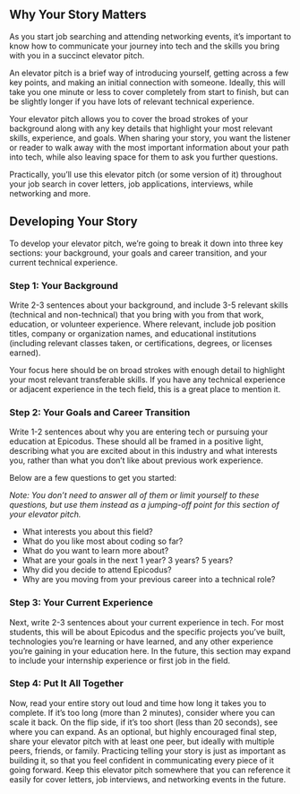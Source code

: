 ## Why Your Story Matters

As you start job searching and attending networking events, it’s important to know how to communicate your journey into tech and the skills you bring with you in a succinct elevator pitch.

An elevator pitch is a brief way of introducing yourself, getting across a few key points, and making an initial connection with someone. Ideally, this will take you one minute or less to cover completely from start to finish, but can be slightly longer if you have lots of relevant technical experience. 

Your elevator pitch allows you to cover the broad strokes of your background along with any key details that highlight your most relevant skills, experience, and goals. When sharing your story, you want the listener or reader to walk away with the most important information about your path into tech, while also leaving space for them to ask you further questions. 

Practically, you’ll use this elevator pitch (or some version of it) throughout your job search in cover letters, job applications, interviews, while networking and more. 

## Developing Your Story 

To develop your elevator pitch, we’re going to break it down into three key sections: your background, your goals and career transition, and your current technical experience. 

### Step 1: Your Background 

Write 2-3 sentences about your background, and include 3-5 relevant skills (technical and non-technical) that you bring with you from that work, education, or volunteer experience. Where relevant, include job position titles, company or organization names, and educational institutions (including relevant classes taken, or certifications, degrees, or licenses earned). 

Your focus here should be on broad strokes with enough detail to highlight your most relevant transferable skills. If you have any technical experience or adjacent experience in the tech field, this is a great place to mention it. 

### Step 2: Your Goals and Career Transition

Write 1-2 sentences about why you are entering tech or pursuing your education at Epicodus. These should all be framed in a positive light, describing what you are excited about in this industry and what interests you, rather than what you don’t like about previous work experience. 

Below are a few questions to get you started: 

*Note: You don’t need to answer all of them or limit yourself to these questions, but use them instead as a jumping-off point for this section of your elevator pitch.*  

* What interests you about this field? 
* What do you like most about coding so far? 
* What do you want to learn more about?
* What are your goals in the next 1 year? 3 years? 5 years? 
* Why did you decide to attend Epicodus? 
* Why are you moving from your previous career into a technical role? 

### Step 3: Your Current Experience 

Next, write 2-3 sentences about your current experience in tech. For most students, this will be about Epicodus and the specific projects you’ve built, technologies you’re learning or have learned, and any other experience you’re gaining in your education here. 
In the future, this section may expand to include your internship experience or first job in the field. 

### Step 4: Put It All Together 

Now, read your entire story out loud and time how long it takes you to complete. If it’s too long (more than 2 minutes), consider where you can scale it back. On the flip side, if it’s too short (less than 20 seconds), see where you can expand. 
As an optional, but highly encouraged final step, share your elevator pitch with at least one peer, but ideally with multiple peers, friends, or family.  Practicing telling your story is just as important as building it, so that you feel confident in communicating every piece of it going forward. 
Keep this elevator pitch somewhere that you can reference it easily for cover letters, job interviews, and networking events in the future. 
